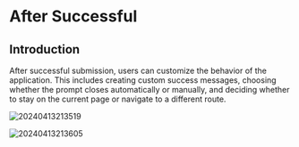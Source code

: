 # After Successful

## Introduction

After successful submission, users can customize the behavior of the application. This includes creating custom success messages, choosing whether the prompt closes automatically or manually, and deciding whether to stay on the current page or navigate to a different route.

![20240413213519](https://static-docs.nocobase.com/20240413213519.png)

![20240413213605](https://static-docs.nocobase.com/20240413213605.png)
